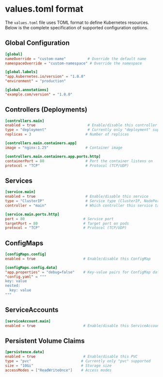 # values.toml format

The `values.toml` file uses TOML format to define Kubernetes resources. Below is the complete specification of supported configuration options.

## Global Configuration

```toml
[global]
nameOverride = "custom-name"          # Override the default name
namespaceOverride = "custom-namespace" # Override the namespace

[global.labels]
"app.kubernetes.io/version" = "1.0.0"
"environment" = "production"

[global.annotations]
"example.com/version" = "1.0.0"
```

## Controllers (Deployments)

```toml
[controllers.main]
enabled = true                        # Enable/disable this controller
type = "deployment"                   # Currently only "deployment" supported
replicas = 3                         # Number of replicas

[controllers.main.containers.app]
image = "nginx:1.25"                 # Container image

[controllers.main.containers.app.ports.http]
containerPort = 80                   # Port the container listens on
protocol = "TCP"                     # Protocol (TCP/UDP)
```

## Services

```toml
[service.main]
enabled = true                       # Enable/disable this service
type = "ClusterIP"                   # Service type (ClusterIP, NodePort, LoadBalancer)
controller = "main"                  # Which controller this service targets

[service.main.ports.http]
port = 80                           # Service port
targetPort = 80                     # Target port on pods
protocol = "TCP"                    # Protocol (TCP/UDP)
```

## ConfigMaps

```toml
[configMaps.config]
enabled = true                      # Enable/disable this ConfigMap

[configMaps.config.data]
"app.properties" = "debug=false"    # Key-value pairs for ConfigMap data
"config.yaml" = """
key: value
nested:
  key: value
"""
```

## ServiceAccounts

```toml
[serviceAccount.main]
enabled = true                      # Enable/disable this ServiceAccount
```

## Persistent Volume Claims

```toml
[persistence.data]
enabled = true                      # Enable/disable this PVC
type = "pvc"                       # Currently only "pvc" supported
size = "10Gi"                      # Storage size
accessModes = ["ReadWriteOnce"]    # Access modes
```
